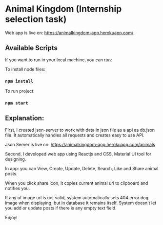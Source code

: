 # Animal Kingdom (Internship selection task)

Web app is live on: https://animalkingdom-app.herokuapp.com/

## Available Scripts

If you want to run in your local machine, you can run:

To install node files:

### `npm install`

To run project:

### `npm start`


## Explanation:

First, I created json-server to work with data in json file as a api as db.json file.
It automatically handles all requests and creates easy to use API.

Json Server is live on: https://animalkingdom-app.herokuapp.com/animals

Second, I developed web app using Reactjs and CSS, Material UI tool for designing.

In app: you can View, Create, Update, Delete, Search, Like and Share animal posts. 

When you click share icon, it copies current animal url to clipboard and notifies you.

If any of image url is not valid, system automatically sets 404 error dog image when displaying, but in database it remains itself.
System doesn't let you add or update posts if there is any empty text field.


Enjoy!



